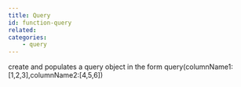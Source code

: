 ```yaml
---
title: Query
id: function-query
related:
categories:
    - query
---
```


create and populates a query object in the form query(columnName1:[1,2,3],columnName2:[4,5,6])
